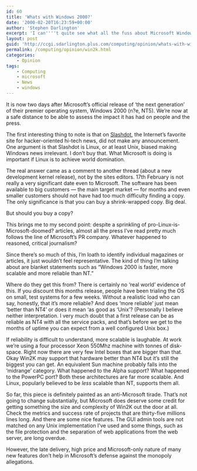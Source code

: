 ```yaml
---
id: 60
title: 'Whats with Windows 2000?'
date: '2000-02-20T16:23:59+00:00'
author: 'Stephen Darlington'
excerpt: 'I can''''t quite see what all the fuss about Microsoft Windows 2000 is.'
layout: post
guid: 'http://ccgi.sdarlington.plus.com/computing/opinion/whats-with-windows-2000.html'
permalink: /computing/opinion/win2k.html
categories:
    - Opinion
tags:
    - Computing
    - microsoft
    - News
    - windows
---
```


It is now two days after Microsoft’s official release of ‘the next generation’ of their premier operating system, Windows 2000 (n?e, NT5). We’re now at a safe distance to be able to assess the impact it has had on people and the press.

The first interesting thing to note is that on [Slashdot](http://slashdot.org), the Internet’s favorite site for hacker-oriented hi-tech news, did not make any announcement. One argument is that Slashdot is Linux, or at least Unix, biased making Windows news irrelevant. I don’t buy that. What Microsoft is doing is important if Linux is to achieve world domination.

The real answer came as a comment to another thread (about a new development kernel release), not by the sites editors. 17th February is not really a very significant date even to Microsoft. The software has been available to big customers — the main target market — for months and even smaller customers should not have had too much difficulty finding a copy. The only significance is that you can buy a shrink-wrapped copy. Big deal.

But should you buy a copy?

This brings me to my second point: despite a sprinkling of pro-Linux-is-Microsoft-doomed? articles, almost all the press I’ve read pretty much follows the line of Microsoft’s PR company. Whatever happened to reasoned, critical journalism?

Since there’s so much of this, I’m loath to identify individual magazines or articles, it just wouldn’t feel representative. The kind of thing I’m talking about are blanket statements such as “Windows 2000 is faster, more scalable and more reliable than NT.”

Where do they get this from? There is certainly no ‘real world’ evidence of this. If you discount this months release, people have been trialing the OS on small, test systems for a few weeks. Without a realistic load who can say, honestly, that it’s more reliable? And does ‘more reliable’ just mean ‘better than NT4’ or does it mean ‘as good as ‘Unix’? (Personally I believe neither interpretation. I very much doubt that a first release can be as reliable as NT4 with all the service packs, and that’s before we get to the months of uptime you can expect from a well configured Unix box.)

If reliability is difficult to understand, more scalable is laughable. At work we’re using a four processor Xeon 550Mhz machine with tonnes of disk-space. Right now there are very few Intel boxes that are bigger than that. Okay Win2K may support that hardware better than NT4 but it’s still the biggest you can get. An equivalent Sun machine probably falls into the ‘midrange’ category. What happened to the Alpha support? What happened to the PowerPC port? Both these architectures are far more scalable. And Linux, popularly believed to be *less* scalable than NT, supports them all.

So far, this piece is definitely painted as an anti-Microsoft tirade. That’s not going to change substantially, but Microsoft does deserve some credit for getting something the size and complexity of Win2K out the door at all. Check the metrics and success rate of projects that are thirty-five millions lines long. And there are some nice features. The GUI admin tools are not matched on any Unix implementation I’ve used and some things, such as the file protection and the separation of web applications from the web server, are long overdue.

However, the late delivery, high price and Microsoft-only nature of many new features don’t help in Microsoft’s defense against the monopoly allegations.